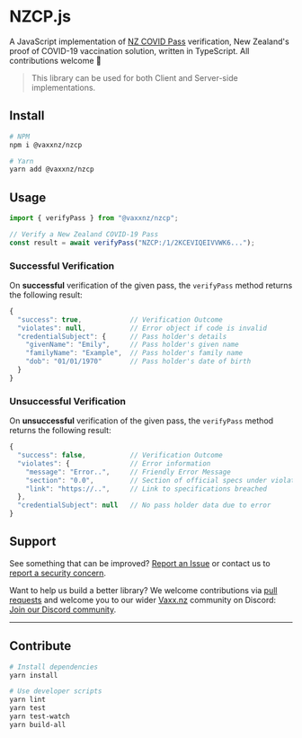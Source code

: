 # NZCP.js

A JavaScript implementation of [NZ COVID Pass](https://github.com/minhealthnz/nzcovidpass-spec) verification, New Zealand's proof of COVID-19 vaccination solution, written in TypeScript. All contributions welcome 🥳

> This library can be used for both Client and Server-side implementations.

## Install

```bash
# NPM
npm i @vaxxnz/nzcp

# Yarn
yarn add @vaxxnz/nzcp
```

## Usage

```javascript
import { verifyPass } from "@vaxxnz/nzcp";

// Verify a New Zealand COVID-19 Pass
const result = await verifyPass("NZCP:/1/2KCEVIQEIVVWK6...");
```

### Successful Verification

On **successful** verification of the given pass, the `verifyPass` method returns the following result:

```javascript
{
  "success": true,            // Verification Outcome
  "violates": null,           // Error object if code is invalid
  "credentialSubject": {      // Pass holder's details
    "givenName": "Emily",     // Pass holder's given name
    "familyName": "Example",  // Pass holder's family name
    "dob": "01/01/1970"       // Pass holder's date of birth
  }
}
```

### Unsuccessful Verification

On **unsuccessful** verification of the given pass, the `verifyPass` method returns the following result:

```javascript
{
  "success": false,           // Verification Outcome
  "violates": {               // Error information
    "message": "Error..",     // Friendly Error Message
    "section": "0.0",         // Section of official specs under violation
    "link": "https://..",     // Link to specifications breached
  },
  "credentialSubject": null   // No pass holder data due to error
}
```

## Support

See something that can be improved? [Report an Issue](https://github.com/vaxxnz/nzcp-js/issues) or contact us to [report a security concern](mailto:info@vaxx.nz).

Want to help us build a better library? We welcome contributions via [pull requests](https://github.com/vaxxnz/nzcp-js/pulls) and welcome you to our wider [Vaxx.nz](https://vaxx.nz) community on Discord: [Join our Discord community](https://discord.gg/sJWmNy7wnM).

---

## Contribute

```bash
# Install dependencies
yarn install
```
```bash
# Use developer scripts
yarn lint
yarn test
yarn test-watch
yarn build-all
```
